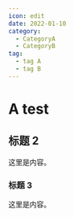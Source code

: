 ```yaml
---
icon: edit
date: 2022-01-10
category:
  - CategoryA
  - CategoryB
tag:
  - tag A
  - tag B
---
```


# A test

## 标题 2

这里是内容。

### 标题 3

这里是内容。
